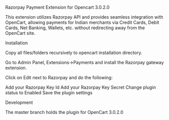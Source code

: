 Razorpay Payment Extension for Opencart 3.0.2.0

This extension utilizes Razorpay API and provides seamless integration with OpenCart, allowing payments for Indian merchants via Credit Cards, Debit Cards, Net Banking, Wallets, etc. without redirecting away from the OpenCart site.

Installation

Copy all files/folders recursively to opencart installation directory.

Go to Admin Panel, Extensions->Payments and install the Razorpay gateway extension.

Click on Edit next to Razorpay and do the following:

Add your Razorpay Key Id
Add your Razorpay Key Secret
Change plugin status to Enabled
Save the plugin settings

Development

The master branch holds the plugin for OpenCart 3.0.2.0
